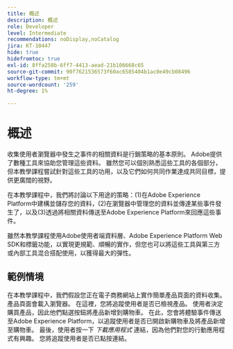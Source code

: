 ```yaml
---
title: 概述
description: 概述
role: Developer
level: Intermediate
recommendations: noDisplay,noCatalog
jira: KT-10447
hide: true
hidefromtoc: true
exl-id: 8ffa258b-6ff7-4413-aead-21b106668c65
source-git-commit: 90f7621536573f60ac6585404b1ac0e49cb08496
workflow-type: tm+mt
source-wordcount: '259'
ht-degree: 1%

---
```


# 概述

收集使用者瀏覽器中發生之事件的相關資料是行銷策略的基本原則。 Adobe提供了數種工具來協助您管理這些資料。 雖然您可以個別熟悉這些工具的各個部分，但本教學課程嘗試針對這些工具的功用，以及它們如何共同作業達成共同目標，提供更廣闊的視野。

在本教學課程中，我們將討論以下用途的策略：(1)在Adobe Experience Platform中建構並儲存您的資料，(2)在瀏覽器中管理您的資料並傳達某些事件發生了，以及(3)透過將相關資料傳送至Adobe Experience Platform來回應這些事件。

雖然本教學課程使用Adobe使用者端資料層、Adobe Experience Platform Web SDK和標籤功能，以實現更規範、順暢的實作，但您也可以將這些工具與第三方或內部工具混合搭配使用，以獲得最大的彈性。

## 範例情境

在本教學課程中，我們假設您正在電子商務網站上實作簡單產品頁面的資料收集。 產品頁面會載入瀏覽器。 在這裡，您將追蹤使用者是否已檢視產品。 使用者決定購買產品，因此他們點選按鈕將產品新增到購物車。 在此，您會將體驗事件傳送至Adobe Experience Platform，以追蹤使用者是否已開啟新購物車及將產品新增至購物車。 最後，使用者按一下 _下載應用程式_ 連結，因為他們對您的行動應用程式有興趣。 您將追蹤使用者是否已點按連結。
